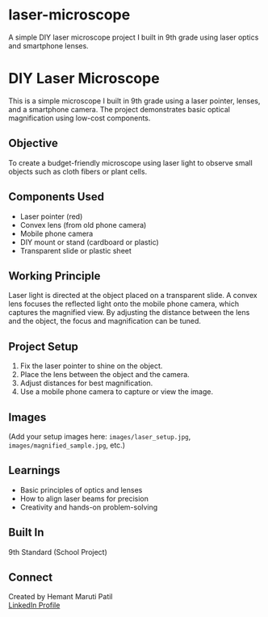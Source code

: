 # laser-microscope
A simple DIY laser microscope project I built in 9th grade using laser optics and smartphone lenses.
# DIY Laser Microscope

This is a simple microscope I built in 9th grade using a laser pointer, lenses, and a smartphone camera. The project demonstrates basic optical magnification using low-cost components.

## Objective
To create a budget-friendly microscope using laser light to observe small objects such as cloth fibers or plant cells.

## Components Used
- Laser pointer (red)
- Convex lens (from old phone camera)
- Mobile phone camera
- DIY mount or stand (cardboard or plastic)
- Transparent slide or plastic sheet

## Working Principle
Laser light is directed at the object placed on a transparent slide. A convex lens focuses the reflected light onto the mobile phone camera, which captures the magnified view. By adjusting the distance between the lens and the object, the focus and magnification can be tuned.

## Project Setup
1. Fix the laser pointer to shine on the object.
2. Place the lens between the object and the camera.
3. Adjust distances for best magnification.
4. Use a mobile phone camera to capture or view the image.

## Images
(Add your setup images here: `images/laser_setup.jpg`, `images/magnified_sample.jpg`, etc.)

## Learnings
- Basic principles of optics and lenses
- How to align laser beams for precision
- Creativity and hands-on problem-solving

## Built In
9th Standard (School Project)

## Connect
Created by Hemant Maruti Patil  
[LinkedIn Profile ]( www.linkedin.com/in/hemantmpatil0103 )  
